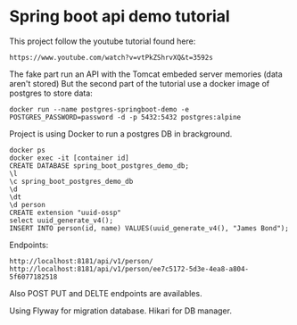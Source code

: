 # Spring boot api demo tutorial

This project follow the youtube tutorial found here: 
	
	https://www.youtube.com/watch?v=vtPkZShrvXQ&t=3592s

The fake part run an API with the Tomcat embeded server memories (data aren't stored)
But the second part of the tutorial use a docker image of postgres to store data:

	docker run --name postgres-springboot-demo -e POSTGRES_PASSWORD=password -d -p 5432:5432 postgres:alpine
	
Project is using Docker to run a postgres DB in brackground.

	docker ps
	docker exec -it [container id]
	CREATE DATABASE spring_boot_postgres_demo_db;
	\l
	\c spring_boot_postgres_demo_db
	\d
	\dt
	\d person
	CREATE extension "uuid-ossp"
	select uuid_generate_v4();
	INSERT INTO person(id, name) VALUES(uuid_generate_v4(), "James Bond");
	
Endpoints: 

	http://localhost:8181/api/v1/person/
	http://localhost:8181/api/v1/person/ee7c5172-5d3e-4ea8-a804-5f6077182518
	
Also POST PUT and DELTE endpoints are availables.

Using Flyway for migration database.
Hikari for DB manager.
